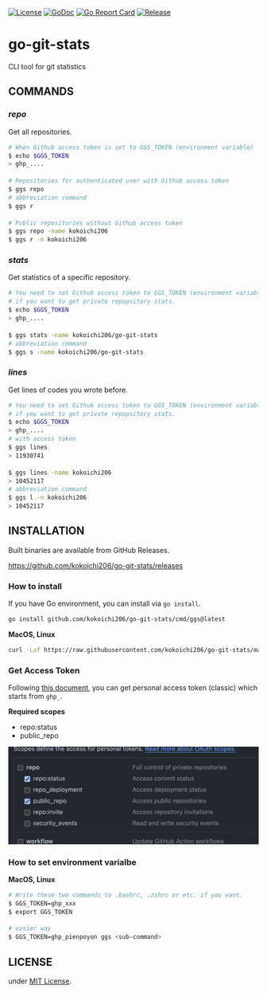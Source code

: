[![License](https://img.shields.io/badge/license-MIT-blue)](./LICENSE)
[![GoDoc](https://img.shields.io/badge/godoc-reference-5272B4)](https://pkg.go.dev/github.com/kokoichi206/go-git-stats)
[![Go Report Card](https://goreportcard.com/badge/kokoichi206/go-git-stats)](http://goreportcard.com/report/kokoichi206/go-git-stats)
[![Release](https://img.shields.io/github/release/kokoichi206/go-git-stats.svg?style=flat-square)](https://github.com/kokoichi206/go-git-stats/releases)

# go-git-stats

CLI tool for git statistics

## COMMANDS

### _repo_

Get all repositories.

```sh
# When Github access token is set to GGS_TOKEN (environment variable)
$ echo $GGS_TOKEN
> ghp_....

# Repositories for authenticated user with Github access token
$ ggs repo
# abbreviation command
$ ggs r

# Public repositories without Github access token
$ ggs repo -name kokoichi206
$ ggs r -n kokoichi206
```

### _stats_

Get statistics of a specific repository.

```sh
# You need to set Github access token to GGS_TOKEN (environment variable)
# if you want to get private repopsitory stats.
$ echo $GGS_TOKEN
> ghp_....

$ ggs stats -name kokoichi206/go-git-stats
# abbreviation command
$ ggs s -name kokoichi206/go-git-stats
```

### _lines_

Get lines of codes you wrote before.

```sh
# You need to set Github access token to GGS_TOKEN (environment variable)
# if you want to get private repopsitory stats.
$ echo $GGS_TOKEN
> ghp_....
# with access token
$ ggs lines
> 11930741

$ ggs lines -name kokoichi206
> 10452117
# abbreviation command
$ ggs l -n kokoichi206
> 10452117
```

## INSTALLATION

Built binaries are available from GitHub Releases.

https://github.com/kokoichi206/go-git-stats/releases

### How to install

If you have Go environment, you can install via `go install`.

``` sh
go install github.com/kokoichi206/go-git-stats/cmd/ggs@latest
```

**MacOS, Linux**

```sh
curl -Lsf https://raw.githubusercontent.com/kokoichi206/go-git-stats/main/_tools/scripts/installer.sh | bash
```

### Get Access Token

Following [this document](https://docs.github.com/en/authentication/keeping-your-account-and-data-secure/managing-your-personal-access-tokens#personal-access-tokens-classic), you can get personal access token (classic) which starts from `ghp_`.

**Required scopes**

- repo:status
- public_repo

![](docs/imgs/scopes.png)

### How to set environment varialbe

**MacOS, Linux**

```sh
# Write these two commands to .bashrc, .zshrc or etc. if you want.
$ GGS_TOKEN=ghp_xxx
$ export GGS_TOKEN

# easier way
$ GGS_TOKEN=ghp_pienpoyon ggs <sub-command>
```

## LICENSE

under [MIT License](./LICENSE).
